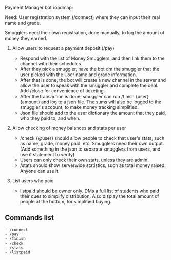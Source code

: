 Payment Manager bot roadmap:

Need: User registration system (/connect) where they can input their real name and grade.

Smugglers need their own registration, done manually, to log the amount of money they earned.

1.  Allow users to request a payment deposit (/pay)

	- Respond with the list of Money Smugglers, and then link them to the channel with their schedules
	- After they pick a smuggler, have the bot dm the smuggler that the user picked with the User name and grade information.
	- After that is done, the bot will create a new channel in the server and allow the user to speak with the smuggler and complete the deal. Add /close for convenience of ticketing.
	- After the transaction is done, smuggler can run /finish {user} {amount} and log to a json file. The sums will also be logged to the smuggler's account, to make money tracking simplified.
	- Json file should add to the user dictionary the amount that they paid, who they paid to, and when.
	

2. Allow checking of money balances and stats per user

	- /check {@user} should allow people to check that user's stats, such as name, grade, money paid, etc. Smugglers need their own output. (Add something in the json to separate smugglers from users, and use if statement to verify)
	- Users can only check their own stats, unless they are admin.
	- /stats should show serverwide statistics, such as total money raised. Anyone can use it.

3. List users who paid

	- listpaid should be owner only. DMs a full list of students who paid their dues to simplify distribution. Also display the total amount of people at the bottom, for simplified buying.

## Commands list

	- /connect
	- /pay
	- /finish
	- /check
	- /stats
	- /listpaid